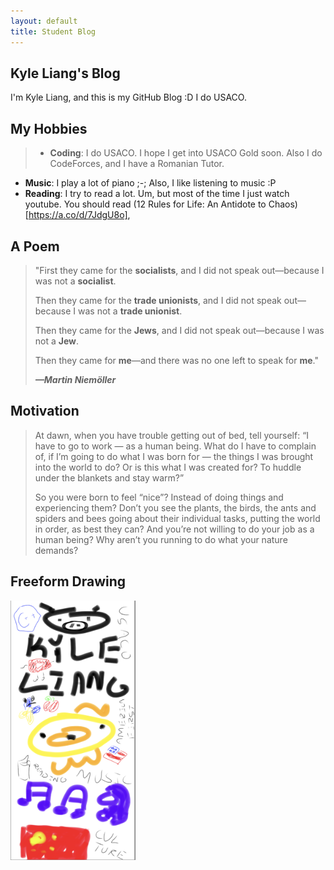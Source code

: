 ```yaml
---
layout: default
title: Student Blog
---
```


<!-- TOC Here -->

## Kyle Liang's Blog
I'm Kyle Liang, and this is my GitHub Blog :D I do USACO.

## My Hobbies
>- **Coding**: I do USACO. I hope I get into USACO Gold soon. Also I do CodeForces, and I have a Romanian Tutor.
- **Music**: I play a lot of piano ;-; Also, I like listening to music :P
- **Reading**: I try to read a lot. Um, but most of the time I just watch youtube. You should read (12 Rules for Life: An Antidote to Chaos)[https://a.co/d/7JdgU8o],  

## A Poem
>"First they came for the **socialists**, and I did not speak out—because I was not a **socialist**.
>
>Then they came for the **trade unionists**, and I did not speak out—because I was not a **trade unionist**.
>
>Then they came for the **Jews**, and I did not speak out—because I was not a **Jew**.
>
>Then they came for **me**—and there was no one left to speak for **me**."
>
>***—Martin Niemöller***

## Motivation
>At dawn, when you have trouble getting out of bed, tell yourself: “I have to go to work — as a human being. What do I have to complain of, if I’m going to do what I was born for — the things I was brought into the world to do? Or is this what I was created for? To huddle under the blankets and stay warm?”
>
>So you were born to feel “nice”? Instead of doing things and experiencing them? Don’t you see the plants, the birds, the ants and spiders and bees going about their individual tasks, putting the world in order, as best they can? And you’re not willing to do your job as a human being? Why aren’t you running to do what your nature demands?

## Freeform Drawing
<img src="images/Screenshot_20230817-145925.png" width = 200>